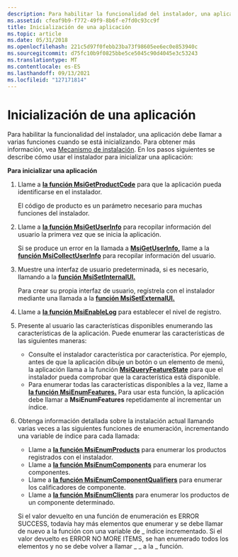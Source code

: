```yaml
---
description: Para habilitar la funcionalidad del instalador, una aplicación debe llamar a varias funciones cuando se está inicializando.
ms.assetid: cfeaf9b9-f772-49f9-8b6f-e7fd0c93cc9f
title: Inicialización de una aplicación
ms.topic: article
ms.date: 05/31/2018
ms.openlocfilehash: 221c5d97f0febb23ba73f98605ee6ec0e853940c
ms.sourcegitcommit: d75fc10b9f0825bbe5ce5045c90d4045e3c53243
ms.translationtype: MT
ms.contentlocale: es-ES
ms.lasthandoff: 09/13/2021
ms.locfileid: "127171814"
---
```

# <a name="initializing-an-application"></a>Inicialización de una aplicación

Para habilitar la funcionalidad del instalador, una aplicación debe llamar a varias funciones cuando se está inicializando. Para obtener más información, vea [Mecanismo de instalación](installation-mechanism.md). En los pasos siguientes se describe cómo usar el instalador para inicializar una aplicación:

**Para inicializar una aplicación**

1.  Llame a [**la función MsiGetProductCode**](/windows/desktop/api/Msi/nf-msi-msigetproductcodea) para que la aplicación pueda identificarse en el instalador.

    El código de producto es un parámetro necesario para muchas funciones del instalador.

2.  Llame a [**la función MsiGetUserInfo**](/windows/desktop/api/Msi/nf-msi-msigetuserinfoa) para recopilar información del usuario la primera vez que se inicia la aplicación.

    Si se produce un error en la llamada a [**MsiGetUserInfo,**](/windows/desktop/api/Msi/nf-msi-msigetuserinfoa) llame a la [**función MsiCollectUserInfo**](/windows/desktop/api/Msi/nf-msi-msicollectuserinfoa) para recopilar información del usuario.

3.  Muestre una interfaz de usuario predeterminada, si es necesario, llamando a la [**función MsiSetInternalUI.**](/windows/desktop/api/Msi/nf-msi-msisetinternalui)

    Para crear su propia interfaz de usuario, regístrela con el instalador mediante una llamada a la [**función MsiSetExternalUI.**](/windows/desktop/api/Msi/nf-msi-msisetexternaluia)

4.  Llame a [**la función MsiEnableLog**](/windows/desktop/api/Msi/nf-msi-msienableloga) para establecer el nivel de registro.
5.  Presente al usuario las características disponibles enumerando las características de la aplicación. Puede enumerar las características de las siguientes maneras:
    -   Consulte el instalador característica por característica. Por ejemplo, antes de que la aplicación dibuje un botón o un elemento de menú, la aplicación llama a la función [**MsiQueryFeatureState**](/windows/desktop/api/Msi/nf-msi-msiqueryfeaturestatea) para que el instalador pueda comprobar que la característica está disponible.
    -   Para enumerar todas las características disponibles a la vez, llame a [**la función MsiEnumFeatures.**](/windows/desktop/api/Msi/nf-msi-msienumfeaturesa) Para usar esta función, la aplicación debe llamar a **MsiEnumFeatures** repetidamente al incrementar un índice.
6.  Obtenga información detallada sobre la instalación actual llamando varias veces a las siguientes funciones de enumeración, incrementando una variable de índice para cada llamada:

    -   Llame a [**la función MsiEnumProducts**](/windows/desktop/api/Msi/nf-msi-msienumproductsa) para enumerar los productos registrados con el instalador.
    -   Llame a [**la función MsiEnumComponents**](/windows/desktop/api/Msi/nf-msi-msienumcomponentsa) para enumerar los componentes.
    -   Llame a [**la función MsiEnumComponentQualifiers**](/windows/desktop/api/Msi/nf-msi-msienumcomponentqualifiersa) para enumerar los calificadores de componente.
    -   Llame a [**la función MsiEnumClients**](/windows/desktop/api/Msi/nf-msi-msienumclientsa) para enumerar los productos de un componente determinado.

    Si el valor devuelto en una función de enumeración es ERROR SUCCESS, todavía hay más elementos que enumerar y se debe llamar de nuevo a la función con una variable de \_ índice incrementado. Si el valor devuelto es ERROR NO MORE ITEMS, se han enumerado todos los elementos y no se debe volver a llamar \_ \_ a la \_ función.

 

 



